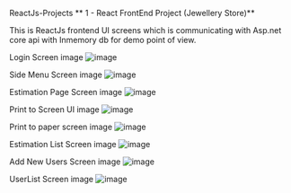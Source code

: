 ReactJs-Projects
**
1 - React FrontEnd Project (Jewellery Store)**

This is ReactJs frontend UI screens which is communicating with Asp.net core api with Inmemory db for demo point of view.

Login Screen image
![image](https://user-images.githubusercontent.com/79794615/117633106-56d85f00-b19b-11eb-86ff-7fb092098619.png)

Side Menu Screen image
![image](https://user-images.githubusercontent.com/79794615/117633133-6061c700-b19b-11eb-9722-1fb997d9732e.png)

Estimation Page Screen image
![image](https://user-images.githubusercontent.com/79794615/117633159-68216b80-b19b-11eb-9d5e-a00a14cf9b10.png)

Print to Screen UI image
![image](https://user-images.githubusercontent.com/79794615/117633186-6eafe300-b19b-11eb-8aa9-ca41d6678c60.png)

Print to paper screen image
![image](https://user-images.githubusercontent.com/79794615/117633224-796a7800-b19b-11eb-8658-3d76510a29f9.png)

Estimation List Screen image
![image](https://user-images.githubusercontent.com/79794615/117633246-7e2f2c00-b19b-11eb-9347-55d5f312a1a0.png)

Add New Users Screen image
![image](https://user-images.githubusercontent.com/79794615/117633265-838c7680-b19b-11eb-8979-6aa1192f0afc.png)

UserList Screen image
![image](https://user-images.githubusercontent.com/79794615/117633291-88e9c100-b19b-11eb-9136-2d55d3974d57.png)



